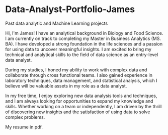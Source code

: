# Data-Analyst-Portfolio-James
Past data analytic and Machine Learning projects 

Hi, I'm James! I have an analytical background in Biology and Food Science. I am currently on track to completing my Master in Business Analytics (MS. BA). I have developed a strong foundation in the life sciences and a passion for using data to uncover meaningful insights. I am excited to bring my technical and analytical skills to the field of data science as an entry-level data analyst. 

During my studies, I honed my ability to work with complex data and collaborate through cross functional teams. I also gained experience in laboratory techniques, data management, and statistical analysis, which I believe will be valuable assets in my role as a data analyst. 

In my free time, I enjoy exploring new data analysis tools and techniques, and I am always looking for opportunities to expand my knowledge and skills. Whether working on a team or independently, I am driven by the thrill of discovering new insights and the satisfaction of using data to solve complex problems. 

My resume in pdf.

